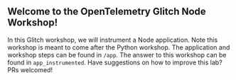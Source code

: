 ## Welcome to the OpenTelemetry Glitch Node Workshop!

In this Glitch workshop, we will instrument a Node application. Note this workshop
is meant to come after the Python workshop. The application and workshop steps can
be found in `/app`. The answer to this workshop can be found in
`app_instrumented`. Have suggestions on how to improve this lab? PRs welcomed!
